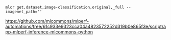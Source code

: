 ```
mlcr get,dataset,image-classification,original,_full --imagenet_path=''
```

https://github.com/mlcommons/mlperf-automations/tree/61c933e9323cca04a4823572252d319b0e865f3e/script/app-mlperf-inference-mlcommons-python
